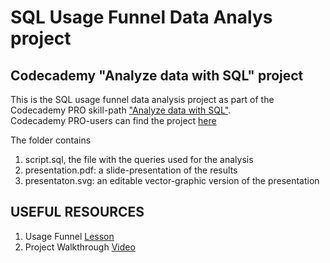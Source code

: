# SQL Usage Funnel Data Analys project
## Codecademy "Analyze data with SQL" project

This is the SQL usage funnel data analysis project as part of the Codecademy PRO skill-path <u>"Analyze data with SQL"</u>.\
Codecademy PRO-users can find the project [here](https://www.codecademy.com/paths/analyze-data-with-sql/tracks/analyze-data-sql-analyze-real-data/modules/analyze-data-sql-usage-funnels/projects/analyze-data-sql-usage-funnels-with-warby-parker)

The folder contains
1. script.sql, the file with the queries used for the analysis
2. presentation.pdf: a slide-presentation of the results
3. presentaton.svg: an editable vector-graphic version of the presentation
   
## USEFUL RESOURCES
1. Usage Funnel [Lesson](https://www.codecademy.com/paths/analyze-data-with-sql/tracks/analyze-data-sql-analyze-real-data/modules/analyze-data-sql-usage-funnels/lessons/sql-funnels)
2. Project Walkthrough [Video](https://www.youtube.com/watch?time_continue=500&v=lM2Tr7A9W1E&feature=emb_title&ab_channel=Codecademy) 